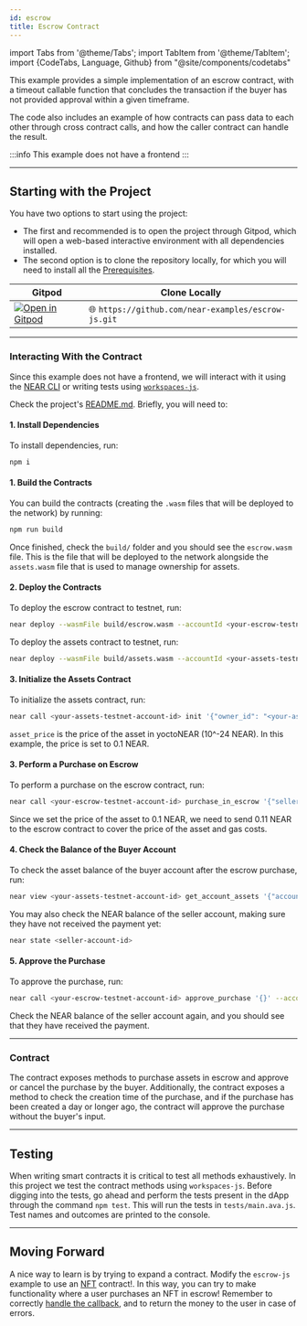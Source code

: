 ```yaml
---
id: escrow
title: Escrow Contract
---
```

import Tabs from '@theme/Tabs';
import TabItem from '@theme/TabItem';
import {CodeTabs, Language, Github} from "@site/components/codetabs"

This example provides a simple implementation of an escrow contract, with a timeout callable function that concludes the transaction if the buyer has not provided approval within a given timeframe. 

The code also includes an example of how contracts can pass data to each other through cross contract calls, and how the caller contract can handle the result.

:::info
This example does not have a frontend
:::

---

## Starting with the Project
You have two options to start using the project:
- The first and recommended is to open the project through Gitpod, which will open a web-based interactive environment with all dependencies installed.
- The second option is to clone the repository locally, for which you will need to install all the [Prerequisites](../../2.develop/prerequisites.md).


<Tabs className="language-tabs" groupId="code-tabs">
  <TabItem value="🌐 JavaScript"> 

  | Gitpod                                                                                                                                                                                           | Clone Locally                                                                 |
  | ------------------------------------------------------------------------------------------------------------------------------------------------------------------------------------------------ | ----------------------------------------------------------------------------- |
  | <a href="https://gitpod.io/#https://github.com/near-examples/escrow-js"><img src="https://gitpod.io/button/open-in-gitpod.svg" alt="Open in Gitpod" /></a> | 🌐 `https://github.com/near-examples/escrow-js.git` |

  </TabItem>
</Tabs>


---

### Interacting With the Contract
Since this example does not have a frontend, we will interact with it using the [NEAR CLI](../../4.tools/cli.md) or writing tests using [`workspaces-js`](../../2.develop/testing/integration.md).

Check the project's [README.md](https://github.com/near-examples/escrow-js/blob/master/README.md). Briefly, you will need to:

#### 1. Install Dependencies
To install dependencies, run:

```bash
npm i
```

#### 1. Build the Contracts
You can build the contracts (creating the `.wasm` files that will be deployed to the network) by running:

```bash
npm run build
```

Once finished, check the `build/` folder and you should see the `escrow.wasm` file. This is the file that will be deployed to the network alongside the `assets.wasm` file that is used to manage ownership for assets. 

#### 2. Deploy the Contracts

To deploy the escrow contract to testnet, run:

```bash
near deploy --wasmFile build/escrow.wasm --accountId <your-escrow-testnet-account-id>
```

To deploy the assets contract to testnet, run:

```bash
near deploy --wasmFile build/assets.wasm --accountId <your-assets-testnet-account-id>
```

#### 3. Initialize the Assets Contract

To initialize the assets contract, run:

```bash
near call <your-assets-testnet-account-id> init '{"owner_id": "<your-asset-owner-account-id>", "total_supply": "1000", "escrow_contract_id": "<your-escrow-testnet-account-id>", "asset_price": "100000000000000000000000"}' --accountId <your-assets-testnet-account-id>
```

`asset_price` is the price of the asset in yoctoNEAR (10^-24 NEAR). In this example, the price is set to 0.1 NEAR.
 
#### 3. Perform a Purchase on Escrow

To perform a purchase on the escrow contract, run:

```bash
near call <your-escrow-testnet-account-id> purchase_in_escrow '{"seller_account_id": "<your-asset-owner-account-id>", "asset_contract_id ": "<your-assets-testnet-account-id>"}' --accountId <your-account-id> --amount 0.11
```

Since we set the price of the asset to 0.1 NEAR, we need to send 0.11 NEAR to the escrow contract to cover the price of the asset and gas costs.

#### 4. Check the Balance of the Buyer Account

To check the asset balance of the buyer account after the escrow purchase, run:

```bash
near view <your-assets-testnet-account-id> get_account_assets '{"account_id": "<your-account-id>"}'
```

You may also check the NEAR balance of the seller account, making sure they have not received the payment yet:

```bash
near state <seller-account-id>
```

#### 5. Approve the Purchase

To approve the purchase, run:

```bash
near call <your-escrow-testnet-account-id> approve_purchase '{}' --accountId <your-account-id>
```

Check the NEAR balance of the seller account again, and you should see that they have received the payment.

---

### Contract

The contract exposes methods to purchase assets in escrow and approve or cancel the purchase by the buyer. Additionally, the contract exposes a method to check the creation time of the purchase, and if the purchase has been created a day or longer ago, the contract will approve the purchase without the buyer's input. 

<CodeTabs>
<Language value="🌐 JavaScript" language="js">
    <Github fname="contract.ts" 
            url="https://github.com/near-examples/escrow-js/blob/master/contracts/escrow.js"
            start="41" end="119" />
  </Language>
</CodeTabs>

---

## Testing

When writing smart contracts it is critical to test all methods exhaustively. In this
project we test the contract methods using `workspaces-js`. Before digging into the tests,
go ahead and perform the tests present in the dApp through the command `npm test`. This will run the tests in `tests/main.ava.js`. Test names and outcomes are printed to the console.

<CodeTabs>
  <Language value="🌐 JavaScript" language="js">
    <Github fname="main.ava.js"
            url="https://github.com/near-examples/escrow-js/blob/master/tests/main.ava.js"
            start="4" end="78" />
  </Language>
</CodeTabs>

---

## Moving Forward

A nice way to learn is by trying to expand a contract. Modify the `escrow-js` example to use an [NFT](../nfts/0-intro.md)
contract!. In this way, you can try to make functionality where a user purchases an NFT in escrow! Remember to correctly [handle the callback](../../2.develop/contracts/crosscontract.md#callback-method),
and to return the money to the user in case of errors.
